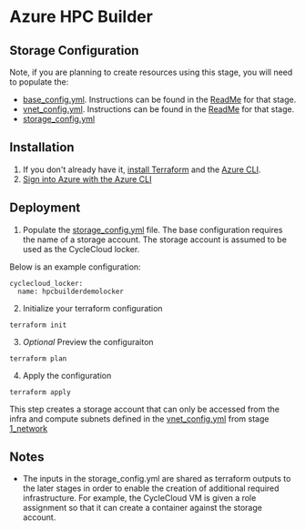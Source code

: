 # Azure HPC Builder
## Storage Configuration 
Note, if you are planning to create resources using this stage, you will need to populate the:
- [base_config.yml](../0_base/cfg/base_config.yml). Instructions can be found in the [ReadMe](../0_base/ReadMe.md) for that stage.
- [vnet_config.yml](../1_network/cfg/vnet_config.yml). Instructions can be found in the [ReadMe](../1_network/ReadMe.md) for that stage.
- [storage_config.yml](./cfg/storage_config.yml) 


## Installation 

1. If you don't already have it, [install Terraform](https://developer.hashicorp.com/terraform/install) and the [Azure CLI](https://learn.microsoft.com/en-us/cli/azure/install-azure-cli).
2. [Sign into Azure with the Azure CLI](https://learn.microsoft.com/en-us/cli/azure/authenticate-azure-cli) 

## Deployment

1. Populate the [storage_config.yml](./cfg/storage_config.yml) file. The base configuration requires the name of a storage account. The storage account is assumed to be used as the CycleCloud locker.   
    

Below is an example configuration:    

```
cyclecloud_locker:
  name: hpcbuilderdemolocker

```

2. Initialize your terraform configuration
```
terraform init 
```
3. *Optional* Preview the configuraiton 
```
terraform plan
```
4. Apply the configuration 
```
terraform apply
```

This step creates a storage account that can only be accessed from the infra and compute subnets defined in the [vnet_config.yml](../1_network/cfg/vnet_config.yml) from stage [1_network](../1_network/)


## Notes
- The inputs in the storage_config.yml are shared as terraform outputs to the later stages in order to enable the creation of additional required infrastructure. For example, the CycleCloud VM is given a role assignment so that it can create a container against the storage account. 


